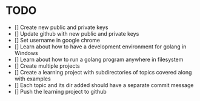 # TODO

- [] Create new public and private keys
- [] Update github with new public and private keys
- [] Set username in google chrome
- [] Learn about how to have a development environment for golang in Windows
- [] Learn about how to run a golang program anywhere in filesystem
- [] Create multiple projects
- [] Create a learning project with subdirectories of topics covered along with examples
- [] Each topic and its dir added should have a separate commit message
- [] Push the learning project to github